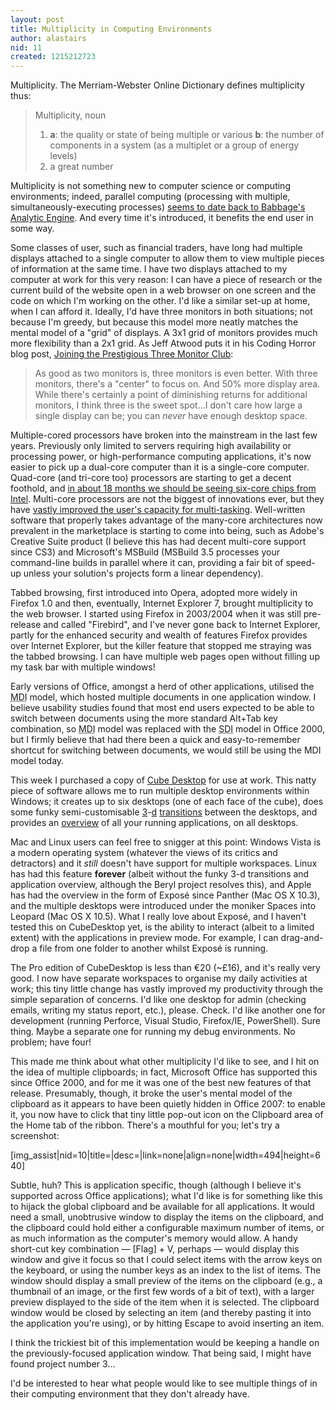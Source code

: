 ```yaml
---
layout: post
title: Multiplicity in Computing Environments
author: alastairs
nid: 11
created: 1215212723
---
```

Multiplicity.  The Merriam-Webster Online Dictionary defines multiplicity thus:

<blockquote cite="http://www.merriam-webster.com/dictionary/multiplicity">
<p>Multiplicity, noun</p>
<ol>
  <li><b>a</b>: the quality or state of being multiple or various <b>b</b>: the number of components in a system (as a multiplet or a group of energy levels)</li>
  <li>a great number</li>
</ol></blockquote>

Multiplicity is not something new to computer science or computing environments; indeed, parallel computing (processing with multiple, simultaneously-executing processes) <a href="http://en.wikipedia.org/wiki/Parallel_computing#History" title="Wikipedia article on Parallel Computing">seems to date back to Babbage's Analytic Engine</a>.  And every time it's introduced, it benefits the end user in some way.
<!--break-->
Some classes of user, such as financial traders, have long had multiple displays attached to a single computer to allow them to view multiple pieces of information at the same time. I have two displays attached to my computer at work for this very reason: I can have a piece of research or the current build of the website open in a web browser on one screen and the code on which I'm working on the other.  I'd like a similar set-up at home, when I can afford it.  Ideally, I'd have three monitors in both situations; not because I'm greedy, but because this model more neatly matches the mental model of a "grid" of displays.  A 3x1 grid of monitors provides much more flexibility than a 2x1 grid.  As Jeff Atwood puts it in his Coding Horror blog post, <a href="http://www.codinghorror.com/blog/archives/000740.html" title="Joining the Prestigious Three Monitor Club">Joining the Prestigious Three Monitor Club</a>:
<blockquote cite="http://www.codinghorror.com/blog/archives/000740.html">
As good as two monitors is, three monitors is even better. With three monitors, there's a "center" to focus on. And 50% more display area. While there's certainly a point of diminishing returns for additional monitors, I think three is the sweet spot&hellip;I don't care how large a single display can be; you can <em>never</em> have enough desktop space. 
</blockquote>

Multiple-cored processors have broken into the mainstream in the last few years.  Previously only limited to servers requiring high availability or processing power, or high-performance computing applications, it's now easier to pick up a dual-core computer than it is a single-core computer.  Quad-core (and tri-core too) processors are starting to get a decent foothold, and <a href="http://www.reghardware.co.uk/2008/06/03/intel_nehalem_roadmap_update/" title="Intel lengthens first-gen 'Nehalem' CPU shelf life?">in about 18 months we should be seeing six-core chips from Intel</a>.  Multi-core processors are not the biggest of innovations ever, but they have <a href="http://www.hanselman.com/blog/FasterBuildsWithMSBuildUsingParallelBuildsAndMulticoreCPUs.aspx" title="Faster Builds with MSBuild using Parallel Builds and Multicore CPUs">vastly improved the user's capacity for multi-tasking</a>.  Well-written software that properly takes advantage of the many-core architectures now prevalent in the marketplace is starting to come into being, such as Adobe's Creative Suite product (I believe this has had decent multi-core support since CS3) and Microsoft's MSBuild (MSBuild 3.5 processes your command-line builds in parallel where it can, providing a fair bit of speed-up unless your solution's projects form a linear dependency).

Tabbed browsing, first introduced into Opera, adopted more widely in Firefox 1.0 and then, eventually, Internet Explorer 7, brought multiplicity to the web browser.  I started using Firefox in 2003/2004 when it was still pre-release and called "Firebird", and I've never gone back to Internet Explorer, partly for the enhanced security and wealth of features Firefox provides over Internet Explorer, but the killer feature that stopped me straying was the tabbed browsing.  I can have multiple web pages open without filling up my task bar with multiple windows!

Early versions of Office, amongst a herd of other applications, utilised the <abbr title="Multiple Document Interface">MDI</abbr> model, which hosted multiple documents in one application window.  I believe usability studies found that most end users expected to be able to switch between documents using the more standard Alt+Tab key combination, so <abbr title="Multiple Document Interface">MDI</abbr> model was replaced with the <abbr title="Single Document Interface">SDI</abbr> model in Office 2000, but I firmly believe that had there been a quick and easy-to-remember shortcut for switching between documents, we would still be using the <abbr>MDI</abbr> model today.  

This week I purchased a copy of <a href="http://www.cubedesktop.com/" title="CubeDesktop - 3D realtime virtual desktop manager and task switcher">Cube Desktop</a> for use at work.  This natty piece of software allows me to run multiple desktop environments within Windows; it creates up to six desktops (one of each face of the cube), does some funky semi-customisable <a href="http://www.cubedesktop.com/images/screenshots/1.jpg">3</a>-<a href="http://www.cubedesktop.com/images/screenshots/2.jpg">d</a> <a href="http://www.cubedesktop.com/images/screenshots/3.jpg">transitions</a> between the desktops, and provides an <a href="http://www.cubedesktop.com/images/screenshots/5.jpg">overview</a> of all your running applications, on all desktops.  

Mac and Linux users can feel free to snigger at this point: Windows Vista is a modern operating system (whatever the views of its critics and detractors) and it <em>still</em> doesn't have support for multiple workspaces.  Linux has had this feature <strong>forever</strong> (albeit without the funky 3-d transitions and application overview, although the Beryl project resolves this), and Apple has had the overview in the form of Exposé since Panther (Mac OS X 10.3), and the multiple desktops were introduced under the moniker Spaces into Leopard (Mac OS X 10.5).  What I really love about Exposé, and I haven't tested this on CubeDesktop yet, is the ability to interact (albeit to a limited extent) with the applications in preview mode.  For example, I can drag-and-drop a file from one folder to another whilst Exposé is running.  

The Pro edition of CubeDesktop is less than €20 (~£16), and it's really very good.  I now have separate workspaces to organise my daily activities at work; this tiny little change has vastly improved my productivity through the simple separation of concerns.  I'd like one desktop for admin (checking emails, writing my status report, etc.), please.  Check.  I'd like another one for development (running Perforce, Visual Studio, Firefox/IE, PowerShell).  Sure thing.  Maybe a separate one for running my debug environments.  No problem; have four!

This made me think about what other multiplicity I'd like to see, and I hit on the idea of multiple clipboards; in fact, Microsoft Office has supported this since Office 2000, and for me it was one of the best new features of that release.  Presumably, though, it broke the user's mental model of the clipboard as it appears to have been quietly hidden in Office 2007: to enable it, you now have to click that tiny little pop-out icon on the Clipboard area of the Home tab of the ribbon.  There's a mouthful for you; let's try a screenshot:

[img_assist|nid=10|title=|desc=|link=none|align=none|width=494|height=640]

Subtle, huh?  This is application specific, though (although I believe it's supported across Office applications); what I'd like is for something like this to hijack the global clipboard and be available for all applications.  It would need a small, unobtrusive window to display the items on the clipboard, and the clipboard could hold either a configurable maximum number of items, or as much information as the computer's memory would allow.  A handy short-cut key combination &mdash; [Flag] + V, perhaps &mdash; would display this window and give it focus so that I could select items with the arrow keys on the keyboard, or using the number keys as an index to the list of items.  The window should display a small preview of the items on the clipboard (e.g., a thumbnail of an image, or the first few words of a bit of text), with a larger preview displayed to the side of the item when it is selected.  The clipboard window would be closed by selecting an item (and thereby pasting it into the application you're using), or by hitting Escape to avoid inserting an item.  

I think the trickiest bit of this implementation would be keeping a handle on the previously-focused application window.  That being said, I might have found project number 3...

I'd be interested to hear what people would like to see multiple things of in their computing environment that they don't already have.
